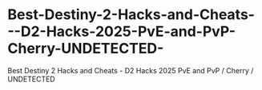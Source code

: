 # Best-Destiny-2-Hacks-and-Cheats---D2-Hacks-2025-PvE-and-PvP-Cherry-UNDETECTED-
Best Destiny 2 Hacks and Cheats - D2 Hacks 2025 PvE and PvP / Cherry / UNDETECTED

